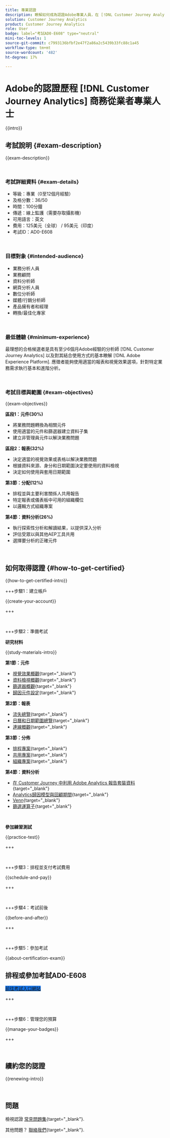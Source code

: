 ```yaml
---
title: 專業認證
description: 瞭解如何成為認證Adobe專業人員，在 [!DNL Customer Journey Analytics]
solution: Customer Journey Analytics
product: Customer Journey Analytics
role: User
badge: label="考試AD0-E608" type="neutral"
mini-toc-levels: 1
source-git-commit: c7993136bfbf2e47f2a86a2c5439b33fc88c1a45
workflow-type: tm+mt
source-wordcount: '482'
ht-degree: 17%

---
```


# Adobe的認證歷程 [!DNL Customer Journey Analytics] 商務從業者專業人士

{{intro}}

## 考試說明 {#exam-description}

{{exam-description}}

<br>

### 考試詳細資料 {#exam-details}

* 等級：專業（0至12個月經驗）
* 及格分數：36/50
* 時間：100分鐘
* 傳遞：線上監護（需要存取攝影機）
* 可用語言：英文
* 費用：125美元（全球） / 95美元（印度）
* 考試ID：AD0-E608

<br>

### 目標對象 {#intended-audience}

* 業務分析人員
* 業務顧問
* 資料分析師
* 網頁分析人員
* 數位分析師
* 媒體/行銷分析師
* 產品擁有者和經理
* 轉換/最佳化專家

<br>

### 最低體驗 {#minimum-experience}

最理想的合格候選者是具有至少6個月Adobe經驗的分析師 [!DNL Customer Journey Analytics] 以及對其結合使用方式的基本瞭解 [!DNL Adobe Experience Platform]. 應徵者能夠使用適當的報表和視覺效果選項，針對特定業務需求執行基本和進階分析。

<br>

### 考試目標與範圍 {#exam-objectives}

{{exam-objectives}}

**區段1：元件(30%)**

* 將業務問題轉換為相關元件
* 使用適當的元件和篩選器建立資料子集
* 建立非管理員元件以解決業務問題

**區段2：報表(32%)**

* 決定適當的視覺效果或表格以解決業務問題
* 根據資料來源、身分和日期範圍決定要使用的資料檢視
* 決定如何使用與套用日期範圍

**第3節：分配(12%)**

* 排程並與主要利害關係人共用報告
* 特定報表或儀表板中可用的組織欄位
* 以邏輯方式組織專案

**第4節：資料分析(26%)**

* 執行探索性分析和解讀結果，以提供深入分析
* 評估受眾以與其他AEP工具共用
* 選擇要分析的正確元件

<br>

## 如何取得認證 {#how-to-get-certified}

{{how-to-get-certified-intro}}

+++步驟1：建立帳戶

{{create-your-account}}

+++

<br>

+++步驟2：準備考試

**研究材料**

{{study-materials-intro}}

**第1節：元件**

* [視覺效果概觀](https://experienceleague.adobe.com/docs/analytics-platform/using/cja-workspace/visualizations/freeform-analysis-visualizations.html){target="_blank"}
* [資料檢視概觀](https://experienceleague.adobe.com/docs/analytics-platform/using/cja-dataviews/data-views.html?lang=zh-Hant){target="_blank"}
* [篩選器概觀](https://experienceleague.adobe.com/docs/analytics-platform/using/cja-components/cja-filters/filters-overview.html){target="_blank"}
* [歸因元件設定](https://experienceleague.adobe.com/docs/analytics-platform/using/cja-dataviews/component-settings/attribution.html){target="_blank"}

**第2節：報表**

* [流失總覽](https://experienceleague.adobe.com/docs/analytics-platform/using/cja-workspace/visualizations/fallout/fallout-flow.html){target="_blank"}
* [日曆和日期範圍總覽](https://experienceleague.adobe.com/docs/analytics-platform/using/cja-components/cja-date-ranges/calendar.html){target="_blank"}
* [連線概觀](https://experienceleague.adobe.com/docs/analytics-platform/using/cja-connections/overview.html?lang=zh-Hant){target="_blank"}

**第3節：分佈**

* [排程專案](https://experienceleague.adobe.com/docs/analytics-platform/using/cja-workspace/curate-share/t-schedule-report.html?lang=zh-Hant){target="_blank"}
* [共用專案](https://experienceleague.adobe.com/docs/analytics-platform/using/cja-workspace/curate-share/share-projects.html){target="_blank"}
* [組織專案](https://experienceleague.adobe.com/docs/analytics-platform/using/cja-workspace/curate-share/curate.html){target="_blank"}

**第4節：資料分析**

* [在 Customer Journey 中利用 Adobe Analytics 報告套裝資料](https://experienceleague.adobe.com/docs/analytics-platform/using/compare-aa-cja/cja-aa-comparison/aa-data-in-cja.html){target="_blank"}
* [Analytics歸因模型與回顧期間](https://experienceleague.adobe.com/docs/analytics/analyze/analysis-workspace/attribution/models.html?lang=en%22%3ehttps://experienceleague.adobe.com/docs/analytics/analyze/analysis-workspace/attribution/models.html){target="_blank"}
* [Venn](https://experienceleague.adobe.com/docs/analytics/analyze/analysis-workspace/visualizations/venn.html?lang=zh-Hant){target="_blank"}
* [篩選運算子](https://experienceleague.adobe.com/docs/analytics-platform/using/cja-components/cja-filters/operators.html){target="_blank"}

<br>

**參加練習測試**

{{practice-test}}

+++

<br>

+++步驟3：排程並支付考試費用

{{schedule-and-pay}}

+++

<br>

+++步驟4：考試前後

{{before-and-after}}

+++

<br>

+++步驟5：參加考試

{{about-certification-exam}}

## 排程或參加考試AD0-E608

<a href="https://www.certmetrics.com/adobe/candidate/examity_sso.aspx?eid=AD0-E608" target="_blank" class="spectrum-Button spectrum-Button--fill spectrum-Button--accent spectrum-Button--sizeM is-margin-bottom-big-big at-element-click-tracking" style="background-color:#1473E6">

<span class="spectrum-Button-label has-no-wrap">
   前往考試入口網站
</span>
</a>

+++

<br>

+++步驟6：管理您的預算

{{manage-your-badges}}

+++

<br>

## 續約您的認證

{{renewing-intro}}

<br>

## 問題

檢視認證 [常見問題集](https://experienceleague.adobe.com/docs/certification/certification/faq.html){target="_blank"}.

其他問題？ [聯絡我們](mailto:certif@adobe.com){target="_blank"}.
